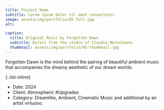 ```yaml
---
title: Project Name
subtitle: Lorem ipsum dolor sit amet consectetur.
image: assets/img/portfolio/05-full.jpg
alt: 

caption:
  title: Original Music by Forgotten Dawn
  subtitle: Direct from the studio of Claudio Monteleone
  thumbnail: assets/img/portfolio/05-thumbnail.jpg
---
```

Forgotten Dawn is the mind behind the pairing of beautiful ambient music that accompanies the dreamy aesthetic of our dream worlds.

{:.list-inline}
- Date: 2024
- Client: Atmospheric #Upgrades
- Category: Dreamlike, Ambient, Cinematic Music and additional by an artist virtuoso.

